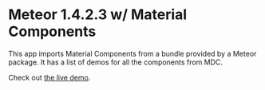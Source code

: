 # Meteor 1.4.2.3 w/ Material Components

This app imports Material Components from a bundle provided by a Meteor package. It has a list of demos for all the components from MDC.

Check out [the live demo](http://meteor-mdc-demo.herokuapp.com/).
